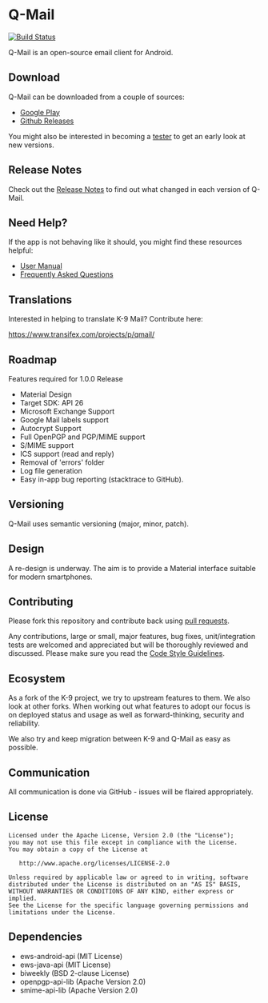 # Q-Mail
[![Build Status](https://philipwhiuk.ci.cloudbees.com/job/master/badge/icon)](https://philipwhiuk.ci.cloudbees.com/job/master/)

Q-Mail is an open-source email client for Android.

## Download

Q-Mail can be downloaded from a couple of sources:

- [Google Play](https://play.google.com/store/apps/details?id=com.whiuk.philip.qmail)
- [Github Releases](https://github.com/philipwhiuk/q-mail/releases)

You might also be interested in becoming a 
[tester](https://play.google.com/apps/testing/com.whiuk.philip.qmail) 
to get an early look at new versions.


## Release Notes

Check out the [Release Notes](https://github.com/k9mail/k-9/wiki/ReleaseNotes) to find out what changed
in each version of Q-Mail.


## Need Help?

If the app is not behaving like it should, you might find these resources helpful:

- [User Manual](https://philipwhiuk.github.io/qmail/documentation.html)
- [Frequently Asked Questions](https://philipwhiuk.github.io/qmail/documentation/faq.html)

## Translations

Interested in helping to translate K-9 Mail? Contribute here:

https://www.transifex.com/projects/p/qmail/

## Roadmap

Features required for 1.0.0 Release

* Material Design
* Target SDK: API 26
* Microsoft Exchange Support
* Google Mail labels support
* Autocrypt Support
* Full OpenPGP and PGP/MIME support
* S/MIME support
* ICS support (read and reply)
* Removal of 'errors' folder
* Log file generation
* Easy in-app bug reporting (stacktrace to GitHub).

## Versioning

Q-Mail uses semantic versioning (major, minor, patch).

## Design

A re-design is underway. The aim is to provide a Material interface suitable for modern smartphones.

## Contributing

Please fork this repository and contribute back using [pull requests](https://github.com/philipwhiuk/q-mail/pulls).

Any contributions, large or small, major features, bug fixes, unit/integration tests are welcomed and appreciated
but will be thoroughly reviewed and discussed. Please make sure you read the [Code Style Guidelines](https://github.com/philipwhiuk/q-mail/CODESTYLE.md).

## Ecosystem

As a fork of the K-9 project, we try to upstream features to them. We also look at other forks. 
When working out what features to adopt our focus is on deployed status and usage as well as 
forward-thinking, security and reliability.

We also try and keep migration between K-9 and Q-Mail as easy as possible.


## Communication

All communication is done via GitHub - issues will be flaired appropriately.


## License

    Licensed under the Apache License, Version 2.0 (the "License");
    you may not use this file except in compliance with the License.
    You may obtain a copy of the License at

       http://www.apache.org/licenses/LICENSE-2.0

    Unless required by applicable law or agreed to in writing, software
    distributed under the License is distributed on an "AS IS" BASIS,
    WITHOUT WARRANTIES OR CONDITIONS OF ANY KIND, either express or implied.
    See the License for the specific language governing permissions and
    limitations under the License.

## Dependencies

* ews-android-api (MIT License)
* ews-java-api (MIT License)
* biweekly (BSD 2-clause License)
* openpgp-api-lib (Apache Version 2.0)
* smime-api-lib (Apache Version 2.0)
